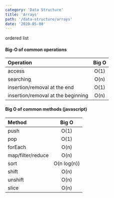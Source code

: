 ```yaml
---
category: 'Data Structure'
title: 'Arrays'
path: '/data-structure/arrays'
date: '2020-05-08'
---
```


ordered list

#### Big-O of common operations

| Operation                          | Big O |
| :--------------------------------- | :---: |
| access                             | O(1)  |
| searching                          | O(n)  |
| insertion/removal at the end       | O(1)  |
| insertion/removal at the beginning | O(n)  |

#### Big O of common methods (javascript)

| Method            |    Big O    |
| :---------------- | :---------: |
| push              |    O(1)     |
| pop               |    O(1)     |
| forEach           |    O(n)     |
| map/filter/reduce |    O(n)     |
| sort              | O(n log(n)) |
| shift             |    O(n)     |
| unshift           |    O(n)     |
| slice             |    O(n)     |
